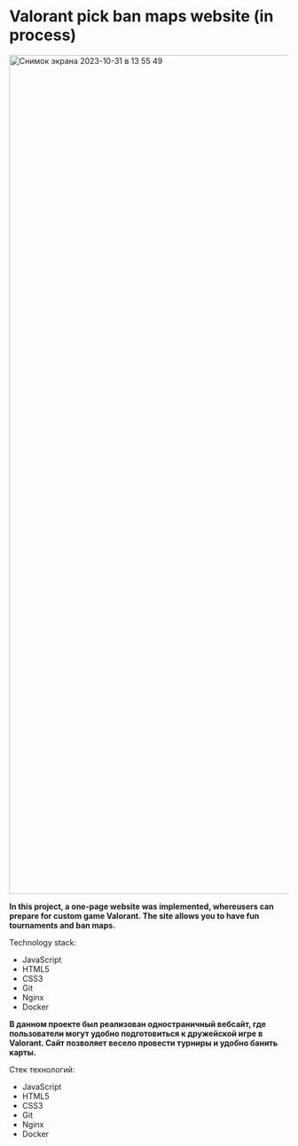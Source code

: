 # Valorant pick ban maps website (in process)
<img width="1512" alt="Снимок экрана 2023-10-31 в 13 55 49" src="https://github.com/kamik228/valorant-pick-ban-maps/assets/103967527/82084f95-562c-4773-b324-3be04ac11b57">

<b>In this project, a one-page website was implemented, whereusers can prepare for custom game Valorant. The site allows you to have fun tournaments and ban maps.</b>

Technology stack:
- JavaScript
- HTML5
- CSS3
- Git
- Nginx
- Docker

<b>В данном проекте был реализован одностраничный вебсайт, где пользователи могут удобно подготовиться к дружейской игре в Valorant. Сайт позволяет весело провести турниры и удобно банить карты. </b>

Стек технологий:
- JavaScript
- HTML5
- CSS3
- Git
- Nginx
- Docker
